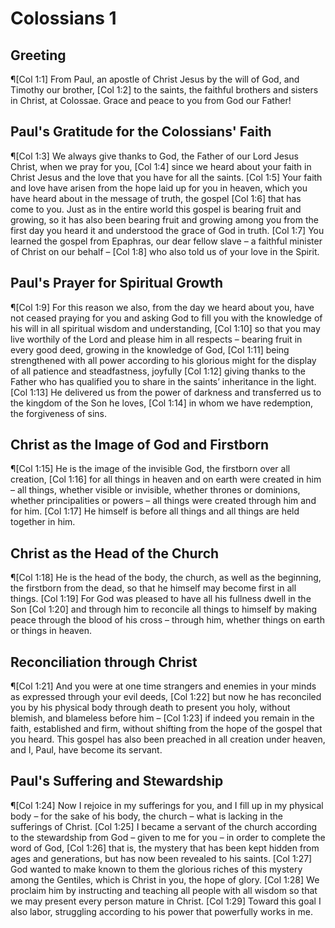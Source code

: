 # Colossians 1

## Greeting
¶[Col 1:1] From Paul, an apostle of Christ Jesus by the will of God, and Timothy our brother,
[Col 1:2] to the saints, the faithful brothers and sisters in Christ, at Colossae. Grace and peace to you from God our Father!

## Paul's Gratitude for the Colossians' Faith
¶[Col 1:3] We always give thanks to God, the Father of our Lord Jesus Christ, when we pray for you,
[Col 1:4] since we heard about your faith in Christ Jesus and the love that you have for all the saints.
[Col 1:5] Your faith and love have arisen from the hope laid up for you in heaven, which you have heard about in the message of truth, the gospel
[Col 1:6] that has come to you. Just as in the entire world this gospel is bearing fruit and growing, so it has also been bearing fruit and growing among you from the first day you heard it and understood the grace of God in truth.
[Col 1:7] You learned the gospel from Epaphras, our dear fellow slave – a faithful minister of Christ on our behalf –
[Col 1:8] who also told us of your love in the Spirit.

## Paul's Prayer for Spiritual Growth
¶[Col 1:9] For this reason we also, from the day we heard about you, have not ceased praying for you and asking God to fill you with the knowledge of his will in all spiritual wisdom and understanding,
[Col 1:10] so that you may live worthily of the Lord and please him in all respects – bearing fruit in every good deed, growing in the knowledge of God,
[Col 1:11] being strengthened with all power according to his glorious might for the display of all patience and steadfastness, joyfully
[Col 1:12] giving thanks to the Father who has qualified you to share in the saints’ inheritance in the light.
[Col 1:13] He delivered us from the power of darkness and transferred us to the kingdom of the Son he loves,
[Col 1:14] in whom we have redemption, the forgiveness of sins.

## Christ as the Image of God and Firstborn
¶[Col 1:15] He is the image of the invisible God, the firstborn over all creation,
[Col 1:16] for all things in heaven and on earth were created in him – all things, whether visible or invisible, whether thrones or dominions, whether principalities or powers – all things were created through him and for him.
[Col 1:17] He himself is before all things and all things are held together in him.

## Christ as the Head of the Church
¶[Col 1:18] He is the head of the body, the church, as well as the beginning, the firstborn from the dead, so that he himself may become first in all things.
[Col 1:19] For God was pleased to have all his fullness dwell in the Son
[Col 1:20] and through him to reconcile all things to himself by making peace through the blood of his cross – through him, whether things on earth or things in heaven.

## Reconciliation through Christ
¶[Col 1:21] And you were at one time strangers and enemies in your minds as expressed through your evil deeds,
[Col 1:22] but now he has reconciled you by his physical body through death to present you holy, without blemish, and blameless before him –
[Col 1:23] if indeed you remain in the faith, established and firm, without shifting from the hope of the gospel that you heard. This gospel has also been preached in all creation under heaven, and I, Paul, have become its servant.

## Paul's Suffering and Stewardship
¶[Col 1:24] Now I rejoice in my sufferings for you, and I fill up in my physical body – for the sake of his body, the church – what is lacking in the sufferings of Christ.
[Col 1:25] I became a servant of the church according to the stewardship from God – given to me for you – in order to complete the word of God,
[Col 1:26] that is, the mystery that has been kept hidden from ages and generations, but has now been revealed to his saints.
[Col 1:27] God wanted to make known to them the glorious riches of this mystery among the Gentiles, which is Christ in you, the hope of glory.
[Col 1:28] We proclaim him by instructing and teaching all people with all wisdom so that we may present every person mature in Christ.
[Col 1:29] Toward this goal I also labor, struggling according to his power that powerfully works in me.
